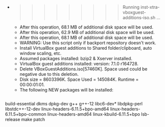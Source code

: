 * >>>>>>>>> Running inst-xtra-vboxguest-additions-iso.sh ...
  * After this operation, 68.1 MB of additional disk space will be used.
  * After this operation, 62.9 MB of additional disk space will be used.
  * After this operation, 68.1 MB of additional disk space will be used.
  * WARNING: Use this script only if backport repository doesn't work.
  * Install VirtualBox guest additions to Shared folder/clipboard, auto window scaling, etc.
  * Assumed packages installed: bzip2 & Xserver installed.
  * VirtualBox guest additions installed: version: 7.1.0 r164728.
  * Delete VBoxGuestAdditions.iso[57460K]. Space used could be negative due to this deletion.
  * Disk size = 8603396K. Space Used = 145084K. Runtime = 00:00:01:01.
  * The following NEW packages will be installed:
  ```bash
build-essential dkms dpkg-dev g++ g++-12
libc6-dev* libdpkg-perl libstdc++-12-dev linux-headers-6.11.5+bpo-amd64 linux-headers-6.11.5+bpo-common
linux-headers-amd64 linux-kbuild-6.11.5+bpo lsb-release make patch
  ```
